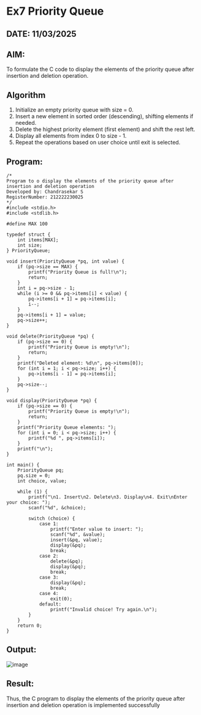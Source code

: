 # Ex7 Priority Queue
## DATE: 11/03/2025
## AIM:
To formulate the C code to display the elements of the priority queue after insertion and deletion operation.

## Algorithm
1. Initialize an empty priority queue with size = 0.
2. Insert a new element in sorted order (descending), shifting elements if needed.
3. Delete the highest priority element (first element) and shift the rest left.
4. Display all elements from index 0 to size - 1.
5. Repeat the operations based on user choice until exit is selected.

## Program:
```
/*
Program to o display the elements of the priority queue after insertion and deletion operation
Developed by: Chandrasekar S
RegisterNumber: 212222230025
*/
#include <stdio.h>
#include <stdlib.h>

#define MAX 100

typedef struct {
    int items[MAX];
    int size;
} PriorityQueue;

void insert(PriorityQueue *pq, int value) {
    if (pq->size == MAX) {
        printf("Priority Queue is full!\n");
        return;
    }
    int i = pq->size - 1;
    while (i >= 0 && pq->items[i] < value) {
        pq->items[i + 1] = pq->items[i];
        i--;
    }
    pq->items[i + 1] = value;
    pq->size++;
}

void delete(PriorityQueue *pq) {
    if (pq->size == 0) {
        printf("Priority Queue is empty!\n");
        return;
    }
    printf("Deleted element: %d\n", pq->items[0]);
    for (int i = 1; i < pq->size; i++) {
        pq->items[i - 1] = pq->items[i];
    }
    pq->size--;
}

void display(PriorityQueue *pq) {
    if (pq->size == 0) {
        printf("Priority Queue is empty!\n");
        return;
    }
    printf("Priority Queue elements: ");
    for (int i = 0; i < pq->size; i++) {
        printf("%d ", pq->items[i]);
    }
    printf("\n");
}

int main() {
    PriorityQueue pq;
    pq.size = 0;
    int choice, value;

    while (1) {
        printf("\n1. Insert\n2. Delete\n3. Display\n4. Exit\nEnter your choice: ");
        scanf("%d", &choice);

        switch (choice) {
            case 1:
                printf("Enter value to insert: ");
                scanf("%d", &value);
                insert(&pq, value);
                display(&pq);
                break;
            case 2:
                delete(&pq);
                display(&pq);
                break;
            case 3:
                display(&pq);
                break;
            case 4:
                exit(0);
            default:
                printf("Invalid choice! Try again.\n");
        }
    }
    return 0;
}
```

## Output:

![image](https://github.com/user-attachments/assets/ff03e02a-9c7d-4cc2-9e3f-41f8f7f73b23)

## Result:
Thus, the C program to display the elements of the priority queue after insertion and deletion operation is implemented successfully
